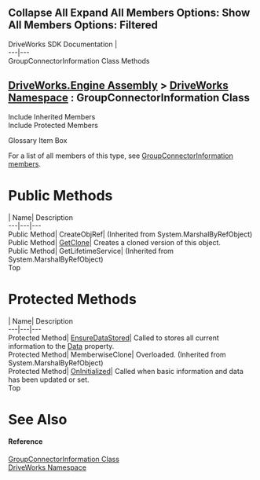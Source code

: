 Collapse All Expand All Members Options: Show All  Members Options: Filtered   
---  
DriveWorks SDK Documentation  |   
---|---  
GroupConnectorInformation Class Methods   
  
[DriveWorks.Engine Assembly](topic2156.md) > [DriveWorks Namespace](topic2159.md) : GroupConnectorInformation Class  
---  
  
Include Inherited Members    
Include Protected Members    


Glossary Item Box

For a list of all members of this type, see [GroupConnectorInformation members](topic3085.md).

# Public Methods

| Name| Description  
---|---|---  
Public Method| CreateObjRef|  (Inherited from System.MarshalByRefObject)  
Public Method| [GetClone](topic3091.md)| Creates a cloned version of this object.   
Public Method| GetLifetimeService|  (Inherited from System.MarshalByRefObject)  
Top

# Protected Methods

| Name| Description  
---|---|---  
Protected Method| [EnsureDataStored](topic3090.md)| Called to stores all current information to the [Data](topic3093.md) property.   
Protected Method| MemberwiseClone| Overloaded. (Inherited from System.MarshalByRefObject)  
Protected Method| [OnInitialized](topic3092.md)| Called when basic information and data has been updated or set.   
Top

# See Also

#### Reference

[GroupConnectorInformation Class](topic3084.md)   
[DriveWorks Namespace](topic2159.md)



